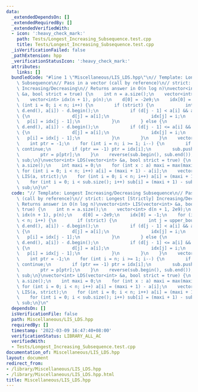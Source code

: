 ```yaml
---
data:
  _extendedDependsOn: []
  _extendedRequiredBy: []
  _extendedVerifiedWith:
  - icon: ':heavy_check_mark:'
    path: Tests/Longest_Increasing_Subsequence.test.cpp
    title: Tests/Longest_Increasing_Subsequence.test.cpp
  _isVerificationFailed: false
  _pathExtension: hpp
  _verificationStatusIcon: ':heavy_check_mark:'
  attributes:
    links: []
  bundledCode: "#line 1 \"Miscellaneous/LIS_LDS.hpp\"\n// Template: Longest Increasing/Decreasing\
    \ Subsequence\n// Pass in a vector (call by reference)\n// strict: Longest [Strictly]\
    \ Increasing/Decreasing\n// Returns answer in O(n log n)\nvector<int> LIS(vector<int>\
    \ &a, bool strict = true) {\n    int n = a.size();\n    vector<int> d(n + 1, 2e9);\n\
    \    vector<int> idx(n + 1), p(n);\n    d[0] = -2e9;\n    idx[0] = -1;\n    for\
    \ (int i = 0; i < n; i++) {\n        if (strict) {\n            int j = upper_bound(d.begin(),\
    \ d.end(), a[i]) - d.begin();\n            if (d[j - 1] < a[i] && a[i] < d[j])\
    \ {\n                d[j] = a[i];\n                idx[j] = i;\n             \
    \   p[i] = idx[j - 1];\n            }\n        } else {\n            int j = upper_bound(d.begin(),\
    \ d.end(), a[i]) - d.begin();\n            if (d[j - 1] <= a[i] && a[i] <= d[j])\
    \ {\n                d[j] = a[i];\n                idx[j] = i;\n             \
    \   p[i] = idx[j - 1];\n            }\n        }\n    }\n    vector<int> sub;\n\
    \    int ptr = -1;\n    for (int i = n; i >= 1; i--) {\n        if (d[i] == 2e9)\
    \ continue;\n        if (ptr == -1) ptr = idx[i];\n        sub.push_back(a[ptr]);\n\
    \        ptr = p[ptr];\n    }\n    reverse(sub.begin(), sub.end());\n    return\
    \ sub;\n}\nvector<int> LDS(vector<int> &a, bool strict = true) {\n    int n =\
    \ a.size();\n    int maxi = 0;\n    for (int x : a) maxi = max(maxi, x);\n   \
    \ for (int i = 0; i < n; i++) a[i] = (maxi + 1) - a[i];\n    vector<int> sub =\
    \ LIS(a, strict);\n    for (int i = 0; i < n; i++) a[i] = (maxi + 1) - a[i];\n\
    \    for (int i = 0; i < sub.size(); i++) sub[i] = (maxi + 1) - sub[i];\n    return\
    \ sub;\n}\n"
  code: "// Template: Longest Increasing/Decreasing Subsequence\n// Pass in a vector\
    \ (call by reference)\n// strict: Longest [Strictly] Increasing/Decreasing\n//\
    \ Returns answer in O(n log n)\nvector<int> LIS(vector<int> &a, bool strict =\
    \ true) {\n    int n = a.size();\n    vector<int> d(n + 1, 2e9);\n    vector<int>\
    \ idx(n + 1), p(n);\n    d[0] = -2e9;\n    idx[0] = -1;\n    for (int i = 0; i\
    \ < n; i++) {\n        if (strict) {\n            int j = upper_bound(d.begin(),\
    \ d.end(), a[i]) - d.begin();\n            if (d[j - 1] < a[i] && a[i] < d[j])\
    \ {\n                d[j] = a[i];\n                idx[j] = i;\n             \
    \   p[i] = idx[j - 1];\n            }\n        } else {\n            int j = upper_bound(d.begin(),\
    \ d.end(), a[i]) - d.begin();\n            if (d[j - 1] <= a[i] && a[i] <= d[j])\
    \ {\n                d[j] = a[i];\n                idx[j] = i;\n             \
    \   p[i] = idx[j - 1];\n            }\n        }\n    }\n    vector<int> sub;\n\
    \    int ptr = -1;\n    for (int i = n; i >= 1; i--) {\n        if (d[i] == 2e9)\
    \ continue;\n        if (ptr == -1) ptr = idx[i];\n        sub.push_back(a[ptr]);\n\
    \        ptr = p[ptr];\n    }\n    reverse(sub.begin(), sub.end());\n    return\
    \ sub;\n}\nvector<int> LDS(vector<int> &a, bool strict = true) {\n    int n =\
    \ a.size();\n    int maxi = 0;\n    for (int x : a) maxi = max(maxi, x);\n   \
    \ for (int i = 0; i < n; i++) a[i] = (maxi + 1) - a[i];\n    vector<int> sub =\
    \ LIS(a, strict);\n    for (int i = 0; i < n; i++) a[i] = (maxi + 1) - a[i];\n\
    \    for (int i = 0; i < sub.size(); i++) sub[i] = (maxi + 1) - sub[i];\n    return\
    \ sub;\n}\n"
  dependsOn: []
  isVerificationFile: false
  path: Miscellaneous/LIS_LDS.hpp
  requiredBy: []
  timestamp: '2022-03-09 16:47:40+08:00'
  verificationStatus: LIBRARY_ALL_AC
  verifiedWith:
  - Tests/Longest_Increasing_Subsequence.test.cpp
documentation_of: Miscellaneous/LIS_LDS.hpp
layout: document
redirect_from:
- /library/Miscellaneous/LIS_LDS.hpp
- /library/Miscellaneous/LIS_LDS.hpp.html
title: Miscellaneous/LIS_LDS.hpp
---
```

